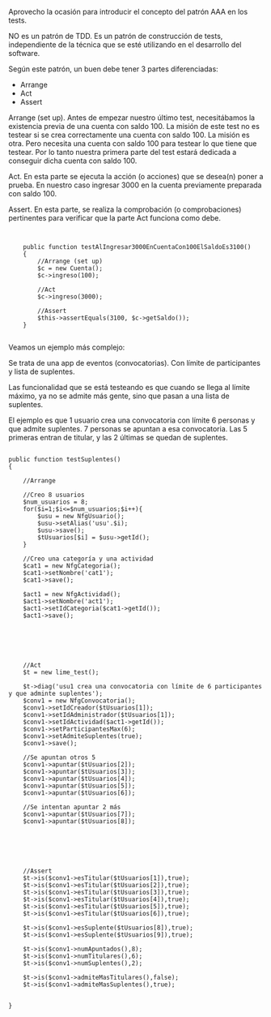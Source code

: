 Aprovecho la ocasión para introducir el concepto del patrón AAA en los tests.

NO es un patrón de TDD. Es un patrón de construcción de tests, independiente de la 
técnica que se esté utilizando en el desarrollo del software.


Según este patrón, un buen debe tener 3 partes diferenciadas:

- Arrange
- Act
- Assert

Arrange (set up). Antes de empezar nuestro último test, necesitábamos la existencia 
previa de una cuenta con saldo 100. La misión de este test no es testear si se crea 
correctamente una cuenta con saldo 100. La misión es otra. Pero necesita una cuenta 
con saldo 100 para testear lo que tiene que testear. Por lo tanto nuestra primera parte 
del test estará dedicada a conseguir dicha cuenta con saldo 100.

Act. En esta parte se ejecuta la acción (o acciones) que se desea(n) poner a prueba. En nuestro caso
ingresar 3000 en la cuenta previamente preparada con saldo 100.

Assert. En esta parte, se realiza la comprobación (o comprobaciones) pertinentes para verificar
que la parte Act funciona como debe. 



``` [php]


    public function testAlIngresar3000EnCuentaCon100ElSaldoEs3100()
    {
        //Arrange (set up)
        $c = new Cuenta();
        $c->ingreso(100);

        //Act
        $c->ingreso(3000);

        //Assert
        $this->assertEquals(3100, $c->getSaldo());
    }


```


Veamos un ejemplo más complejo:


Se trata de una app de eventos (convocatorias). Con límite de participantes y lista de suplentes.

Las funcionalidad que se está testeando es que cuando se llega al límite máximo, 
ya no se admite más gente, sino que pasan a una lista de suplentes.

El ejemplo es que 1 usuario crea una convocatoria con límite 6 personas y que admite suplentes.
7 personas se apuntan a esa convocatoria. Las 5 primeras entran de titular, y las 2 últimas
se quedan de suplentes.


``` [php]

public function testSuplentes()
{

    //Arrange

    //Creo 8 usuarios
    $num_usuarios = 8;
    for($i=1;$i<=$num_usuarios;$i++){
        $usu = new NfgUsuario();
        $usu->setAlias('usu'.$i);
        $usu->save();
        $tUsuarios[$i] = $usu->getId();
    }

    //Creo una categoría y una actividad
    $cat1 = new NfgCategoria();
    $cat1->setNombre('cat1');
    $cat1->save();

    $act1 = new NfgActividad();
    $act1->setNombre('act1');
    $act1->setIdCategoria($cat1->getId());
    $act1->save();






    //Act
    $t = new lime_test();

    $t->diag('usu1 crea una convocatoria con límite de 6 participantes y que adminte suplentes');
    $conv1 = new NfgConvocatoria();
    $conv1->setIdCreador($tUsuarios[1]);
    $conv1->setIdAdministrador($tUsuarios[1]);
    $conv1->setIdActividad($act1->getId());
    $conv1->setParticipantesMax(6);
    $conv1->setAdmiteSuplentes(true);
    $conv1->save();

    //Se apuntan otros 5
    $conv1->apuntar($tUsuarios[2]);
    $conv1->apuntar($tUsuarios[3]);
    $conv1->apuntar($tUsuarios[4]);
    $conv1->apuntar($tUsuarios[5]);
    $conv1->apuntar($tUsuarios[6]);

    //Se intentan apuntar 2 más
    $conv1->apuntar($tUsuarios[7]);
    $conv1->apuntar($tUsuarios[8]);






    //Assert
    $t->is($conv1->esTitular($tUsuarios[1]),true);
    $t->is($conv1->esTitular($tUsuarios[2]),true);
    $t->is($conv1->esTitular($tUsuarios[3]),true);
    $t->is($conv1->esTitular($tUsuarios[4]),true);
    $t->is($conv1->esTitular($tUsuarios[5]),true);
    $t->is($conv1->esTitular($tUsuarios[6]),true);

    $t->is($conv1->esSuplente($tUsuarios[8]),true);
    $t->is($conv1->esSuplente($tUsuarios[9]),true);

    $t->is($conv1->numApuntados(),8);
    $t->is($conv1->numTitulares(),6);
    $t->is($conv1->numSuplentes(),2);

    $t->is($conv1->admiteMasTitulares(),false);
    $t->is($conv1->admiteMasSuplentes(),true);


}

```